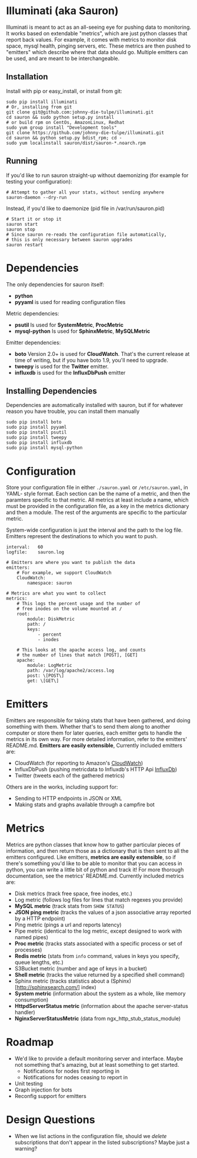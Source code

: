 Illuminati (aka Sauron)
======

Illuminati is meant to act as an all-seeing eye for pushing data to monitoring. It
works based on extendable "metrics", which are just python classes that report
back values. For example, it comes with metrics to monitor disk space, mysql
health, pinging servers, etc. These metrics are then pushed to "emitters" which
describe where that data should go. Multiple emitters can be used, and are meant
to be interchangeable.

Installation
------------

Install with pip or easy\_install, or install from git:

	sudo pip install illuminati
	# Or, installing from git
	git clone git@github.com:johnny-die-tulpe/illuminati.git
	cd sauron && sudo python setup.py install
	# or build rpm on CentOs, AmazonLinux, Redhat
	sudo yum group install "Development tools"
	git clone https://github.com/johnny-die-tulpe/illuminati.git
	cd sauron && python setup.py bdist_rpm; cd -
	sudo yum localinstall sauron/dist/sauron-*.noarch.rpm

Running
-------

If you'd like to run sauron straight-up without daemonizing (for example for 
testing your configuration):

	# Attempt to gather all your stats, without sending anywhere
	sauron-daemon --dry-run

Instead, if you'd like to daemonize (pid file in /var/run/sauron.pid)

	# Start it or stop it
	sauron start
	sauron stop
	# Since sauron re-reads the configuration file automatically,
	# this is only necessary between sauron upgrades
	sauron restart

Dependencies
============

The only dependencies for sauron itself:

* __python__
* __pyyaml__ is used for reading configuration files

Metric dependencies:

* __psutil__ Is used for __SystemMetric__, __ProcMetric__
* __mysql-python__ Is used for __SphinxMetric__, __MySQLMetric__

Emitter dependencies:

* __boto__ Version 2.0+ is used for __CloudWatch__. That's the current release at
time of writing, but if you have boto 1.9, you'll need to upgrade.
* __tweepy__ is used for the __Twitter__ emitter.
* __influxdb__ is used for the __InfluxDbPush__ emitter

Installing Dependencies
-----------------------

Dependencies are automatically installed with sauron, but if for whatever reason you
have trouble, you can install them manually

	sudo pip install boto
	sudo pip install pyyaml
	sudo pip install psutil
	sudo pip install tweepy
	sudo pip install influxdb
	sudo pip install mysql-python

Configuration
=============

Store your configuration file in either `./sauron.yaml` or `/etc/sauron.yaml`, in YAML-
style format. Each section can be the name of a metric, and then the paramters
specific to that metric. All metrics at least include a name, which must be provided
in the configuration file, as a key in the metrics dictionary and then a module. The
rest of the arguments are specific to the particular metric.

System-wide configuration is just the interval and the path to the log file. Emitters
represent the destinations to which you want to push.

	interval:   60
	logfile:    sauron.log

	# Emitters are where you want to publish the data
	emitters:
	    # For example, we support CloudWatch
	    CloudWatch:
	        namespace: sauron

	# Metrics are what you want to collect
	metrics:
	    # This logs the percent usage and the number of
	    # free inodes on the volume mounted at /
	    root:
	        module: DiskMetric
	        path: /
	        keys: 
	            - percent
	            - inodes

	    # This looks at the apache access log, and counts
	    # the number of lines that match [POST], [GET]
	    apache:
	        module: LogMetric
	        path: /var/log/apache2/access.log
	        post: \[POST\]
	        get: \[GET\]

Emitters
========

Emitters are responsible for taking stats that have been gathered, and doing something
with them. Whether that's to send them along to another computer or store them for later
queries, each emitter gets to handle the metrics in its own way. For more detailed
information, refer to the emitters' README.md. __Emitters are easily extensible__, Currently
included emitters are:

* CloudWatch (for reporting to Amazon's [CloudWatch](http://aws.amazon.com/cloudwatch/))
* InfluxDbPush (pushing metricdata to Influxdb's HTTP Api [InfluxDb](https://docs.influxdata.com/))
* Twitter (tweets each of the gathered metrics)

Others are in the works, including support for:

* Sending to HTTP endpoints in JSON or XML
* Making stats and graphs available through a campfire bot

Metrics
=======

Metrics are python classes that know how to gather particular pieces of information, and
then return those as a dictionary that is then sent to all the emitters configured. Like
emitters, __metrics are easily extensible__, so if there's something you'd like to be able
to monitor that you can access in python, you can write a little bit of python and track it!
For more thorough documentation, see the metrics' README.md. Currently included metrics are:

* Disk metrics (track free space, free inodes, etc.)
* Log metric (follows log files for lines that match regexes you provide)
* __MySQL metric__ (track stats from `SHOW STATUS`)
* __JSON ping metric__ (tracks the values of a json associative array reported by a HTTP endpoint)
* Ping metric (pings a url and reports latency)
* Pipe metric (identical to the log metric, except designed to work with named pipes)
* __Proc metric__ (tracks stats associated with a specific process or set of processes)
* __Redis metric__ (stats from `info` command, values in keys you specify, queue lengths, etc.)
* S3Bucket metric (number and age of keys in a bucket)
* __Shell metric__ (tracks the value returned by a specified shell command)
* Sphinx metric (tracks statistics about a (Sphinx)[http://sphinxsearch.com/] index)
* __System metric__ (information about the system as a whole, like memory consumption)
* __HttpdServerStatus metric__ (information about the apache server-status handler)
* __NginxServerStatusMetric__ (data from ngx_http_stub_status_module)


Roadmap
=======

* We'd like to provide a default monitoring server and interface. Maybe not something that's
amazing, but at least something to get started.
	- Notifications for nodes first reporting in
	- Notifications for nodes ceasing to report in
* Unit testing
* Graph injection for bots
* Reconfig support for emitters

Design Questions
================

* When we list actions in the configuration file, should we _delete_ subscriptions that don't
appear in the listed subscriptions? Maybe just a warning?
